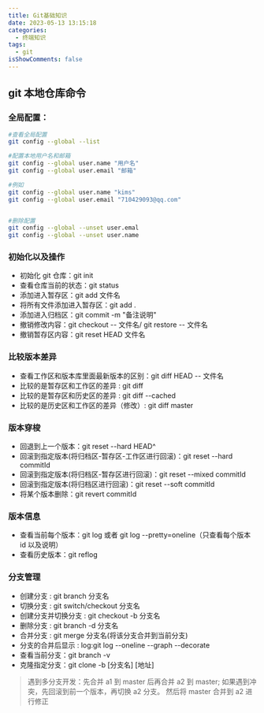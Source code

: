 ```yaml
---
title: Git基础知识
date: 2023-05-13 13:15:18
categories:
  - 终端知识
tags:
  - git
isShowComments: false
---
```


## git 本地仓库命令

### 全局配置：

```sh
#查看全局配置
git config --global --list

#配置本地用户名和邮箱
git config --global user.name "用户名"
git config --global user.email "邮箱"

#例如
git config --global user.name "kims"
git config --global user.email "710429093@qq.com"


#删除配置
git config --global --unset user.emal
git config --global --unset user.name
```

### 初始化以及操作

- 初始化 git 仓库：git init
- 查看仓库当前的状态：git status
- 添加进入暂存区：git add 文件名
- 将所有文件添加进入暂存区：git add .
- 添加进入归档区：git commit -m "备注说明"
- 撤销修改内容：git checkout -- 文件名/ git restore -- 文件名
- 撤销暂存区内容：git reset HEAD 文件名

### 比较版本差异

- 查看工作区和版本库里面最新版本的区别：git diff HEAD -- 文件名
- 比较的是暂存区和工作区的差异 : git diff
- 比较的是暂存区和历史区的差异 : git diff --cached
- 比较的是历史区和工作区的差异（修改）: git diff master

### 版本穿梭

- 回退到上一个版本：git reset --hard HEAD^
- 回滚到指定版本(将归档区-暂存区-工作区进行回滚)：git reset --hard commitId
- 回滚到指定版本(将归档区-暂存区进行回滚)：git reset --mixed commitId
- 回滚到指定版本(将归档区进行回滚)：git reset --soft commitId
- 将某个版本删除：git revert commitId

### 版本信息

- 查看当前每个版本：git log 或者 git log --pretty=oneline（只查看每个版本 id 以及说明）
- 查看历史版本：git reflog

### 分支管理

- 创建分支 : git branch 分支名
- 切换分支 : git switch/checkout 分支名
- 创建分支并切换分支 : git checkout -b 分支名
- 删除分支 : git branch -d 分支名
- 合并分支 : git merge 分支名(将该分支合并到当前分支)
- 分支的合并后显示 : log:git log --oneline --graph --decorate
- 查看当前分支：git branch -v
- 克隆指定分支：git clone -b [分支名] [地址]

> 遇到多分支开发：先合并 a1 到 master 后再合并 a2 到 master;
> 如果遇到冲突，先回滚到前一个版本，再切换 a2 分支。
> 然后将 master 合并到 a2 进行修正
